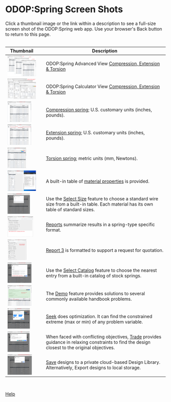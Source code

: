 # ODOP:Spring Screen Shots

Click a thumbnail image or the link within a description to see a full-size screen shot of the ODOP:Spring web app. 
Use your browser's Back button to return to this page.  
&nbsp;   

Thumbnail | &nbsp; | Description
--- | --- | ---
[<img height="64" src="../img/ScrCap_3TypeNoted.png">](/docs/Help/img/ScrCap_3TypeNoted.png "Compression, Extension & Torsion") | &nbsp; | ODOP:Spring Advanced View [Compression, Extension & Torsion](/docs/Help/img/ScrCap_3TypeNoted.png "Compression, Extension & Torsion")
[<img height="64" src="../img/ScrCap_3TypeCalcNoted.png">](/docs/Help/img/ScrCap_3TypeCalcNoted.png "Compression, Extension & Torsion") | &nbsp; | ODOP:Spring Calculator View [Compression, Extension & Torsion](/docs/Help/img/ScrCap_3TypeCalcNoted.png "Compression, Extension & Torsion")
[<img height="64" src="../img/ScrCap_CompressionNoted.png">](/docs/Help/img/ScrCap_CompressionNoted.png "Compression spring Advanced View") | &nbsp; | [Compression spring](/docs/Help/img/ScrCap_CompressionNoted.png "Compression spring Advanced View"); U.S. customary units (inches, pounds).
[<img height="64" src="../img/ScrCap_ExtensionNoted.png">](/docs/Help/img/ScrCap_ExtensionNoted.png "Extension spring Advanced View") | &nbsp; | [Extension spring](/docs/Help/img/ScrCap_ExtensionNoted.png "Extension spring Advanced View"); U.S. customary units (inches, pounds).
[<img height="64" src="../img/ScrCap_TorsionMetricNoted.png">](/docs/Help/img/ScrCap_TorsionMetricNoted.png "Torsion spring; metric units") | &nbsp; | [Torsion spring](/docs/Help/img/ScrCap_TorsionMetricNoted.png "Torsion spring; metric units"); metric units (mm, Newtons).
[<img height="64" src="../img/ScrCap_MaterialsNoted.png">](/docs/Help/img/ScrCap_MaterialsNoted.png "Materials table") | &nbsp; | A built-in table of [material properties](/docs/Help/img/ScrCap_MaterialsNoted.png "Materials table") is provided.
[<img height="64" src="../img/ScrCap_SelectSizeNoted.png">](/docs/Help/img/ScrCap_SelectSizeNoted.png "Select Size feature") | &nbsp; | Use the [Select Size](/docs/Help/img/ScrCap_SelectSizeNoted.png "Select Size feature") feature to choose a standard wire size from a built-in table. Each material has its own table of standard sizes.
[<img height="64" src="../img/ScrCap_Report1Noted.png">](/docs/Help/img/ScrCap_Report1Noted.png "Report 1") | &nbsp; | [Reports](/docs/Help/img/ScrCap_Report1Noted.png "Report 1") summarize results in a spring-type specific format.
[<img height="64" src="../img/ScrCap_Report3Noted.png">](/docs/Help/img/ScrCap_Report3Noted.png "Report 3") | &nbsp; | [Report 3](/docs/Help/img/ScrCap_Report3Noted.png "Report 3") is formatted to support a request for quotation.
[<img height="64" src="../img/ScrCap_SelectCatalogNoted.png">](/docs/Help/img/ScrCap_SelectCatalogNoted.png "Select Catalog feature") | &nbsp; | Use the [Select Catalog](/docs/Help/img/ScrCap_SelectCatalogNoted.png "Select Catalog feature") feature to choose the nearest entry from a built-in catalog of stock springs.
[<img height="64" src="../img/ScrCap_DemoScreenNoted.png">](/docs/Help/img/ScrCap_DemoScreenNoted.png "Example of a Demo page") | &nbsp; | The [Demo](/docs/Help/img/ScrCap_DemoScreenNoted.png "Example of a Demo page") feature provides solutions to several commonly available handbook problems.
[<img height="64" src="../img/ScrCap_SeekNoted.png">](/docs/Help/img/ScrCap_SeekNoted.png "Seek feature") | &nbsp; | [Seek](/docs/Help/img/ScrCap_SeekNoted.png "Seek feature") does optimization.  It can find the constrained extreme (max or min) of any problem variable.
[<img height="64" src="../img/ScrCap_TradeNoted.png">](/docs/Help/img/ScrCap_TradeNoted.png "Trade feature") | &nbsp; | When faced with conflicting objectives, [Trade](/docs/Help/img/ScrCap_TradeNoted.png "Trade feature") provides guidance in relaxing constraints to find the design closest to the original objectives.
[<img height="64" src="../img/ScrCap_SaveAsNoted.png">](/docs/Help/img/ScrCap_SaveAsNoted.png "SaveAs feature") | &nbsp; | [Save](/docs/Help/img/ScrCap_SaveAsNoted.png "SaveAs feature") designs to a private cloud-based Design Library.  Alternatively, Export designs to local storage.

  
&nbsp;   
    
[Help](/docs/Help/index.html)

